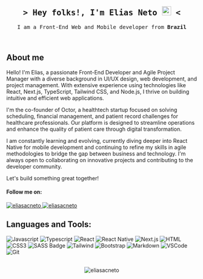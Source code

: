 <h2 align="center">
        <samp>&gt; Hey folks!, I'm 
                <b>Elias Neto <img src="https://media.giphy.com/media/hvRJCLFzcasrR4ia7z/giphy.gif" width="24"> < </b>  
        </samp>
</h2>

<p align="center"> 
  <samp>
    I am a Front-End Web and Mobile developer from <b>Brazil</b>
  </samp>
</p>

<br />

<!-- About Section -->

## About me

Hello! I'm Elias, a passionate Front-End Developer and Agile Project Manager with a diverse background in UI/UX design, web development, and project management. With extensive experience using technologies like React, Next.js, TypeScript, Tailwind CSS, and Node.js, I thrive on building intuitive and efficient web applications.

I'm the co-founder of Octor, a healthtech startup focused on solving scheduling, financial management, and patient record challenges for healthcare professionals. Our platform is designed to streamline operations and enhance the quality of patient care through digital transformation.

I am constantly learning and evolving, currently diving deeper into React Native for mobile development and continuing to refine my skills in agile methodologies to bridge the gap between business and technology. I'm always open to collaborating on innovative projects and contributing to the developer community.

Let's build something great together!

#### Follow me on:

<a href="https://linkedin.com/in/eliasacneto" target="_blank">
  <img src="https://img.shields.io/badge/LinkedIn-0077B5?style=for-the-badge&logo=linkedin&logoColor=white" alt="eliasacneto"/>
 </a>
 <a href="https://instagram.com/eliasacneto" target="_blank">
  <img src="https://img.shields.io/badge/Instagram-fe4164?style=for-the-badge&logo=instagram&logoColor=white" alt="eliasacneto" />
 </a>

## Languages and Tools:

![Javascript](https://img.shields.io/badge/Javascript-F0DB4F?style=for-the-badge&labelColor=black&logo=javascript&logoColor=F0DB4F)
![Typescript](https://img.shields.io/badge/Typescript-007acc?style=for-the-badge&labelColor=black&logo=typescript&logoColor=007acc)
![React](https://img.shields.io/badge/-React-61DBFB?style=for-the-badge&labelColor=black&logo=react&logoColor=61DBFB)
![React Native](https://img.shields.io/badge/React_Native-20232A?style=for-the-badge&logo=react&logoColor=61DAFB)
![Next.js](https://img.shields.io/badge/next.js-000000?style=for-the-badge&logo=nextdotjs&logoColor=white)
![HTML](https://img.shields.io/badge/HTML5-E34F26?style=for-the-badge&logo=html5&logoColor=white)
![CSS3](https://img.shields.io/badge/CSS3-1572B6?style=for-the-badge&logo=css3&logoColor=white)
![SASS Badge](https://img.shields.io/badge/Sass-CC6699?style=for-the-badge&logo=sass&logoColor=white)
![Tailwind](https://img.shields.io/badge/Tailwind_CSS-092749?style=for-the-badge&logo=tailwindcss&logoColor=06B6D4&labelColor=000000)
![Bootstrap](https://img.shields.io/badge/Bootstrap-563D7C?style=for-the-badge&logo=bootstrap&logoColor=white)
![Markdown](https://img.shields.io/badge/Markdown-000000?style=for-the-badge&logo=markdown&logoColor=white)
![VSCode](https://img.shields.io/badge/Visual_Studio-0078d7?style=for-the-badge&logo=visual%20studio&logoColor=white)
![Git](https://img.shields.io/badge/Git-F05032?style=for-the-badge&logo=git&logoColor=white)

<br/>

<div style="display: flex; justify-content: center; align-items: center; gap: 2px">
<!--   <span> 
    <img align="center" src="https://github-readme-stats.vercel.app/api?username=eliasacneto&show_icons=true&locale=en" alt="eliasacneto" />
  </span> -->
 <span>
    <img align="center" src="https://github-readme-streak-stats.herokuapp.com/?user=eliasacneto&" alt="eliasacneto" />
  </span>
</div>

